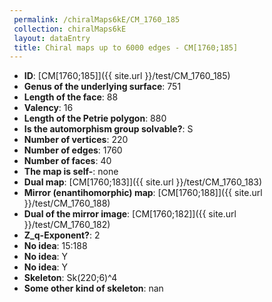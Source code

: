 ```yaml
--- 
 permalink: /chiralMaps6kE/CM_1760_185 
 collection: chiralMaps6kE
 layout: dataEntry
 title: Chiral maps up to 6000 edges - CM[1760;185]
---
```


- **ID**: [CM[1760;185]]({{ site.url }}/test/CM_1760_185)
- **Genus of the underlying surface**: 751
- **Length of the face**: 88
- **Valency**: 16
- **Length of the Petrie polygon**: 880
- **Is the automorphism group solvable?**: S
- **Number of vertices**: 220
- **Number of edges**: 1760
- **Number of faces**: 40
- **The map is self-**: none
- **Dual map**: [CM[1760;183]]({{ site.url }}/test/CM_1760_183)
- **Mirror (enantihomorphic) map**: [CM[1760;188]]({{ site.url }}/test/CM_1760_188)
- **Dual of the mirror image**: [CM[1760;182]]({{ site.url }}/test/CM_1760_182)
- **Z_q-Exponent?**: 2
- **No idea**:  15:188
- **No idea**: Y
- **No idea**: Y
- **Skeleton**: Sk(220;6)^4
- **Some other kind of skeleton**: nan
